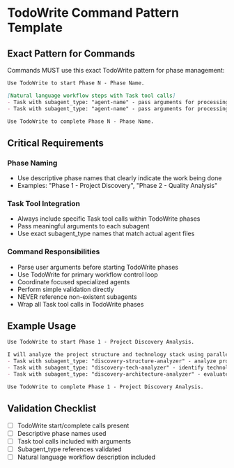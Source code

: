 # TodoWrite Command Pattern Template

## Exact Pattern for Commands

Commands MUST use this exact TodoWrite pattern for phase management:

```markdown
Use TodoWrite to start Phase N - Phase Name.

[Natural language workflow steps with Task tool calls]
- Task with subagent_type: "agent-name" - pass arguments for processing
- Task with subagent_type: "agent-name" - pass arguments for processing

Use TodoWrite to complete Phase N - Phase Name.
```

## Critical Requirements

### Phase Naming
- Use descriptive phase names that clearly indicate the work being done
- Examples: "Phase 1 - Project Discovery", "Phase 2 - Quality Analysis"

### Task Tool Integration
- Always include specific Task tool calls within TodoWrite phases
- Pass meaningful arguments to each subagent
- Use exact subagent_type names that match actual agent files

### Command Responsibilities
- Parse user arguments before starting TodoWrite phases
- Use TodoWrite for primary workflow control loop
- Coordinate focused specialized agents
- Perform simple validation directly
- NEVER reference non-existent subagents
- Wrap all Task tool calls in TodoWrite phases

## Example Usage

```markdown
Use TodoWrite to start Phase 1 - Project Discovery Analysis.

I will analyze the project structure and technology stack using parallel specialized agents:
- Task with subagent_type: "discovery-structure-analyzer" - analyze project directory structure and file organization
- Task with subagent_type: "discovery-tech-analyzer" - identify technology stack and dependencies
- Task with subagent_type: "discovery-architecture-analyzer" - evaluate design patterns and architecture

Use TodoWrite to complete Phase 1 - Project Discovery Analysis.
```

## Validation Checklist
- [ ] TodoWrite start/complete calls present
- [ ] Descriptive phase names used
- [ ] Task tool calls included with arguments
- [ ] Subagent_type references validated
- [ ] Natural language workflow description included